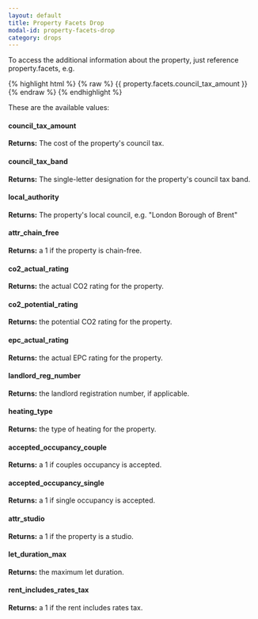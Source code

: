 ```yaml
---
layout: default
title: Property Facets Drop
modal-id: property-facets-drop
category: drops
---
```


To access the additional information about the property, just reference property.facets, e.g.

{% highlight html %}
{% raw %}
{{ property.facets.council_tax_amount }}
{% endraw %}
{% endhighlight %}

These are the available values:

#### council_tax_amount
**Returns:** The cost of the property's council tax.

#### council_tax_band
**Returns:** The single-letter designation for the property's council tax band.

#### local_authority
**Returns:** The property's local council, e.g. "London Borough of Brent"

#### attr_chain_free
**Returns:** a 1 if the property is chain-free.

#### co2_actual_rating
**Returns:** the actual CO2 rating for the property.

#### co2_potential_rating
**Returns:** the potential CO2 rating for the property.

#### epc_actual_rating
**Returns:** the actual EPC rating for the property.

#### landlord_reg_number
**Returns:** the landlord registration number, if applicable.

#### heating_type
**Returns:** the type of heating for the property.

#### accepted_occupancy_couple
**Returns:** a 1 if couples occupancy is accepted.

#### accepted_occupancy_single
**Returns:** a 1 if single occupancy is accepted.

#### attr_studio
**Returns:** a 1 if the property is a studio.

#### let_duration_max
**Returns:** the maximum let duration.

#### rent_includes_rates_tax
**Returns:** a 1 if the rent includes rates tax.
